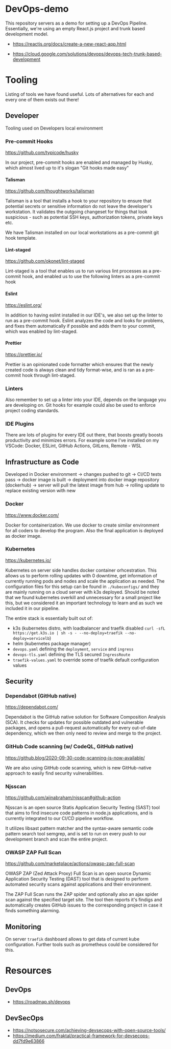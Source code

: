 # DevOps-demo
This repository servers as a demo for setting up a DevOps Pipeline. Essentially, we're using an empty React.js project and trunk based development model.

* https://reactjs.org/docs/create-a-new-react-app.html

* https://cloud.google.com/solutions/devops/devops-tech-trunk-based-development

# Tooling
Listing of tools we have found useful. Lots of alternatives for each and every one of them exists out there!


## Developer
Tooling used on Developers local environment

### Pre-commit Hooks
https://github.com/typicode/husky

In our project, pre-commit hooks are enabled and managed by Husky, which almost lived up to it's slogan "Git hooks made easy"

#### Talisman
https://github.com/thoughtworks/talisman

Talisman is a tool that installs a hook to your repository to ensure that potential secrets or sensitive information do not leave the developer's workstation. It validates the outgoing changeset for things that look suspicious - such as potential SSH keys, authorization tokens, private keys etc.

We have Talisman installed on our local workstations as a pre-commit git hook template.

#### Lint-staged
https://github.com/okonet/lint-staged

Lint-staged is a tool that enables us to run various lint processes as a pre-commit hook, and enabled us to use the following linters as a pre-commit hook

#### Eslint
https://eslint.org/

In addition to having eslint installed in our IDE's, we also set up the linter to run as a pre-commit hook. Eslint analyzes the code and looks for problems, and fixes them automatically if possible and adds them to your commit, which was enabled by lint-staged.

#### Prettier
https://prettier.io/

Prettier is an opinionated code formatter which ensures that the newly created code is always clean and tidy format-wise, and is ran as a pre-commit hook through lint-staged.

### Linters
Also remember to set up a linter into your IDE, depends on the language you are developing on. Git hooks for example could also be used to enforce project coding standards.


### IDE Plugins
There are lots of plugins for every IDE out there, that boosts greatly boosts productivity and minimizes errors.  For example some I've installed on my VSCode: Docker, ESLint, GitHub Actions, GitLens, Remote - WSL 


## Infrastructure as Code

Developed in Docker environment -> changes pushed to git -> CI/CD tests pass -> docker image is built -> deployment into docker image repository (dockerhub) -> server will pull the latest image from hub -> rolling update to replace existing version with new

### Docker
https://www.docker.com/

Docker for containerization.
We use docker to create similar environment for all coders to develop the program. Also the final application is deployed as docker image.

### Kubernetes
https://kubernetes.io/

Kubernetes on server side handles docker container orhcestration. This allows us to perform rolling updates with 0 downtime, get information of currently running pods and nodes and scale the application as needed. The configuration files for this setup can be found in `./kubeconfigs/` and they are mainly running on a cloud server with k3s deployed. Should be noted that we found kubernetes overkill and unnecessary for a small project like this, but we considered it an important technology to learn and as such we included it in our pipeline.

The entire stack is essentially built out of:
* k3s (kubernetes distro, with loadbalancer and traefik disabled `curl -sfL https://get.k3s.io | sh -s - --no-deploy=traefik --no-deploy=servicelb`)
* helm (kubernetes package manager)
* `devops.yaml` defining the `deployment`, `service` and `ingress`
* `devops-tls.yaml` defining the TLS secured `IngressRoute`
* `traefik-values.yaml` to override some of traefik default configuration values


## Security

### Dependabot (GitHub native)
https://dependabot.com/

Dependabot is the GitHub native solution for Software Composition Analysis (SCA). It checks for updates for possible outdated and vulnerable packages, and opens a pull-request automatically for every out-of-date dependency, which we then only need to review and merge to the project.

### GitHub Code scanning (w/ CodeQL, GitHub native)
https://github.blog/2020-09-30-code-scanning-is-now-available/

We are also using GitHub code scanning, which is new GitHub-native approach to easily find security vulnerabilities. 

### Njsscan
https://github.com/ajinabraham/njsscan#github-action

Njsscan is an open source Statis Application Security Testing (SAST) tool that aims to find insecure code patterns in node.js applications, and is currently integrated to our CI/CD pipeline workflow.

It utilizes libsast pattern matcher and the syntax-aware semantic code pattern search tool semgrep, and is set to run on every push to our development branch and scan the entire project.

### OWASP ZAP Full Scan
https://github.com/marketplace/actions/owasp-zap-full-scan

OWASP ZAP (Zed Attack Proxy) Full Scan is an open source Dynamic Application Security Testing (DAST) tool that is designed to perform automated security scans against applications and their environment.

The ZAP Full Scan runs the ZAP spider and optionally also an ajax spider scan against the specified target site. The tool then reports it's findigs and automatically creates GitHub issues to the corresponding project in case it finds something alarming.


## Monitoring

On server `traefik` dashboard allows to get data of current kube configuration. Further tools such as prometheus could be considered for this.

# Resources
## DevOps
* https://roadmap.sh/devops
## DevSecOps
* https://notsosecure.com/achieving-devsecops-with-open-source-tools/
* https://medium.com/fraktal/practical-framework-for-devsecops-dd7fd9e63866
